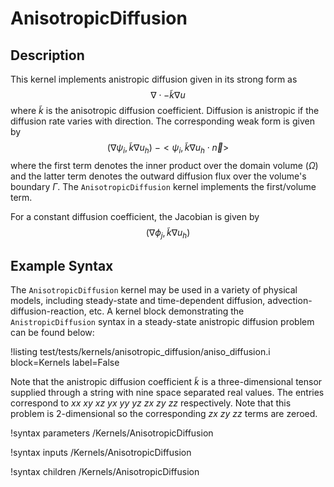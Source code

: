 <!-- MOOSE Documentation Stub: Remove this when content is added. -->

# AnisotropicDiffusion

## Description

This kernel implements anistropic diffusion given in its strong form as $$\nabla
\cdot -\widetilde{k} \nabla u$$ where $\widetilde{k}$ is the anisotropic
diffusion coefficient. Diffusion is anistropic if the diffusion rate varies with
direction. The corresponding weak form is given by $$(\nabla \psi_i,
\widetilde{k} \nabla u_h) \ - <\psi_i, \widetilde{k} \nabla u_h \cdot \vec{n}>$$
where the first term denotes the inner product over the domain volume ($\Omega$)
and the latter term denotes the outward diffusion flux over the volume's
boundary $\Gamma$. The `AnisotropicDiffusion` kernel implements the first/volume term.

For a constant diffusion coefficient, the Jacobian is given by $$(\nabla \phi_j,
\widetilde{k} \nabla u_h)$$

## Example Syntax

The `AnisotropicDiffusion` kernel may be used in a variety of physical models,
including steady-state and time-dependent diffusion,
advection-diffusion-reaction, etc. A kernel block demonstrating the
`AnistropicDiffusion` syntax in a steady-state anistropic
diffusion problem can be found below:

!listing test/tests/kernels/anisotropic_diffusion/aniso_diffusion.i
 block=Kernels label=False

 Note that the anistropic diffusion coefficient $\widetilde{k}$ is a
 three-dimensional tensor supplied through a string with nine space separated
 real values. The entries correspond to $xx\ xy\ xz\ yx\ yy\ yz\ zx\ zy\ zz$
 respectively. Note that this problem is 2-dimensional so the corresponding $zx\
 zy\ zz$ terms are zeroed.

!syntax parameters /Kernels/AnisotropicDiffusion

!syntax inputs /Kernels/AnisotropicDiffusion

!syntax children /Kernels/AnisotropicDiffusion
